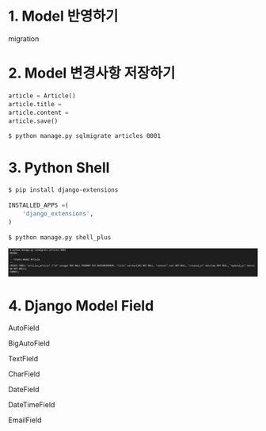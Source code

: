 # 1. Model 반영하기

migration



# 2. Model 변경사항 저장하기

```python
article = Article()
article.title = 
article.content = 
article.save()
```

```bash
$ python manage.py sqlmigrate articles 0001
```



# 3. Python Shell

```bash
$ pip install django-extensions
```

```python
INSTALLED_APPS =(
	'django_extensions',
)
```

```bash
$ python manage.py shell_plus
```

![image-20220310182517113](django_03_homework.assets/image-20220310182517113.png)



# 4. Django Model Field

AutoField

BigAutoField

TextField

CharField

DateField

DateTimeField

EmailField
